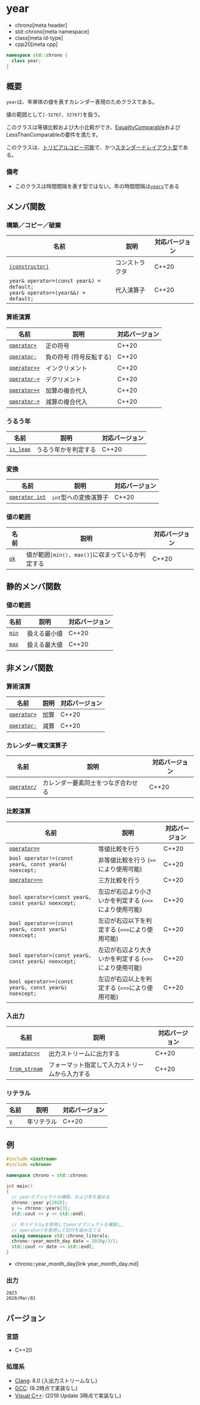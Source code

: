 # year
* chrono[meta header]
* std::chrono[meta namespace]
* class[meta id-type]
* cpp20[meta cpp]

```cpp
namespace std::chrono {
  class year;
}
```

## 概要
`year`は、年単体の値を表すカレンダー表現のためクラスである。

値の範囲として`[-32767, 32767]`を扱う。

このクラスは等値比較および大小比較ができ、[EqualityComparable](/reference/concepts/equality_comparable.md)およびLessThanComparableの要件を満たす。

このクラスは、[トリビアルコピー可能](/reference/type_traits/is_trivially_copyable.md)で、かつ[スタンダードレイアウト型](/reference/type_traits/is_standard_layout.md)である。


### 備考
- このクラスは時間間隔を表す型ではない。年の時間間隔は[`years`](duration_aliases.md)である


## メンバ関数
### 構築／コピー／破棄

| 名前 | 説明 | 対応バージョン |
|------|------|----------------|
| [`(constructor)`](year/op_constructor.md) | コンストラクタ | C++20 |
| `year& operator=(const year&) = default;`<br/> `year& operator=(year&&) = default;` | 代入演算子 | C++20 |


### 算術演算

| 名前 | 説明 | 対応バージョン |
|------|------|----------------|
| [`operator+`](year/op_unary_plus.md)    | 正の符号       | C++20 |
| [`operator-`](year/op_unary_minus.md)   | 負の符号 (符号反転する) | C++20 |
| [`operator++`](year/op_increment.md)    | インクリメント | C++20 |
| [`operator-=`](year/op_decrement.md)    | デクリメント   | C++20 |
| [`operator+=`](year/op_plus_assign.md)  | 加算の複合代入 | C++20 |
| [`operator-=`](year/op_minus_assign.md) | 減算の複合代入 | C++20 |


### うるう年

| 名前 | 説明 | 対応バージョン |
|------|------|----------------|
| [`is_leap`](year/is_leap.md) | うるう年かを判定する | C++20 |


### 変換

| 名前 | 説明 | 対応バージョン |
|------|------|----------------|
| [`operator int`](year/op_int.md) | `int`型への変換演算子 | C++20 |


### 値の範囲

| 名前 | 説明 | 対応バージョン |
|------|------|----------------|
| [`ok`](year/ok.md)   | 値が範囲`[min(), max()]`に収まっているか判定する | C++20 |


## 静的メンバ関数
### 値の範囲

| 名前 | 説明 | 対応バージョン |
|------|------|----------------|
| [`min`](year/min.md) | 扱える最小値 | C++20 |
| [`max`](year/max.md) | 扱える最大値 | C++20 |


## 非メンバ関数
### 算術演算

| 名前 | 説明 | 対応バージョン |
|------|------|----------------|
| [`operator+`](year/op_plus.md)  | 加算 | C++20 |
| [`operator-`](year/op_minus.md) | 減算 | C++20 |


### カレンダー構文演算子

| 名前 | 説明 | 対応バージョン |
|------|------|----------------|
| [`operator/`](year/op_append.md) | カレンダー要素同士をつなぎ合わせる | C++20 |


### 比較演算

| 名前 | 説明 | 対応バージョン |
|------|------|----------------|
| [`operator==`](year/op_equal.md)         | 等値比較を行う | C++20 |
| `bool operator!=(const year&, const year&) noexcept;` | 非等値比較を行う (`==`により使用可能) | C++20 |
| [`operator<=>`](year/op_compare_3way.md) | 三方比較を行う | C++20 |
| `bool operator<(const year&, const year&) noexcept;` | 左辺が右辺より小さいかを判定する (`<=>`により使用可能) | C++20 |
| `bool operator<=(const year&, const year&) noexcept;` | 左辺が右辺以下を判定する (`<=>`により使用可能) | C++20 |
| `bool operator>(const year&, const year&) noexcept;` | 左辺が右辺より大きいかを判定する (`<=>`により使用可能) | C++20 |
| `bool operator>=(const year&, const year&) noexcept;` | 左辺が右辺以上を判定する (`<=>`により使用可能) | C++20 |


### 入出力

| 名前 | 説明 | 対応バージョン |
|------|------|----------------|
| [`operator<<`](year/op_ostream.md)   | 出力ストリームに出力する | C++20 |
| [`from_stream`](year/from_stream.md) | フォーマット指定して入力ストリームから入力する | C++20 |


### リテラル

| 名前 | 説明 | 対応バージョン |
|------|------|----------------|
| [`y`](year/op_y.md) | 年リテラル | C++20 |


## 例
```cpp example
#include <iostream>
#include <chrono>

namespace chrono = std::chrono;

int main()
{
  // yearオブジェクトの構築、および年を進める
  chrono::year y{2020};
  y += chrono::years{3};
  std::cout << y << std::endl;

  // 年リテラルyを使用してyearオブジェクトを構築し、
  // operator/を使用して日付を組み立てる
  using namespace std::chrono_literals;
  chrono::year_month_day date = 2020y/3/1;
  std::cout << date << std::endl;
}
```
* chrono::year_month_day[link year_month_day.md]

### 出力
```
2023
2020/Mar/01
```

## バージョン
### 言語
- C++20

### 処理系
- [Clang](/implementation.md#clang): 8.0 (入出力ストリームなし)
- [GCC](/implementation.md#gcc): (9.2時点で実装なし)
- [Visual C++](/implementation.md#visual_cpp): (2019 Update 3時点で実装なし)

